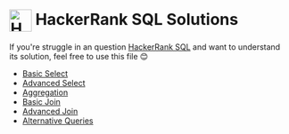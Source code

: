 <h1><a href="https://www.hackerrank.com/products/main/" target="blank"><img align="center" src="https://cdn4.iconfinder.com/data/icons/logos-and-brands/512/160_Hackerrank_logo_logos-512.png" alt="HackerRank" height="40" width="40"></a> HackerRank SQL Solutions </h1>

If you're struggle in an question [HackerRank SQL](https://www.hackerrank.com/domains/sql/select) and want to understand its solution, feel free to use this file 😊

* [Basic Select](https://github.com/gabrielcardosofts/hackerrank-sql/tree/main/basic-select)
* [Advanced Select]()
* [Aggregation]()
* [Basic Join]()
* [Advanced Join]()
* [Alternative Queries]()
